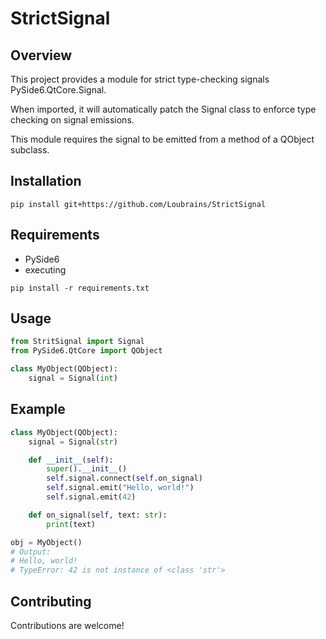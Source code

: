 # StrictSignal

## Overview

This project provides a module for strict type-checking signals PySide6.QtCore.Signal.

When imported, it will automatically patch the Signal class to enforce type checking on signal emissions.

This module requires the signal to be emitted from a method of a QObject subclass.

## Installation

```
pip install git+https://github.com/Loubrains/StrictSignal
```

## Requirements

- PySide6
- executing

```
pip install -r requirements.txt
```

## Usage

```python
from StritSignal import Signal
from PySide6.QtCore import QObject

class MyObject(QObject):
    signal = Signal(int)
```

## Example

```python
class MyObject(QObject):
    signal = Signal(str)

    def __init__(self):
        super().__init__()
        self.signal.connect(self.on_signal)
        self.signal.emit("Hello, world!")
        self.signal.emit(42)

    def on_signal(self, text: str):
        print(text)

obj = MyObject()
# Output:
# Hello, world!
# TypeError: 42 is not instance of <class 'str'>
```

## Contributing

Contributions are welcome!
